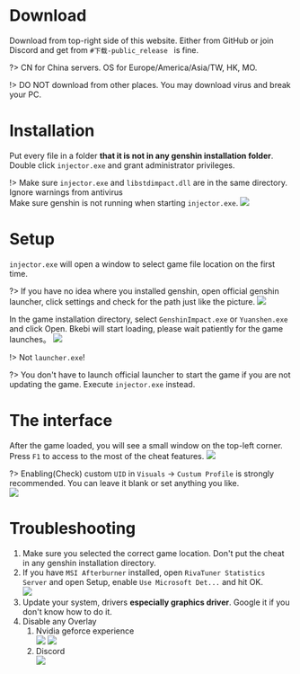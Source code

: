 <!-- Get_started.md -->

# Download
Download from top-right side of this website. Either from GitHub or join Discord and get from `#下载-public_release ` is fine.

?> CN for China servers. OS for Europe/America/Asia/TW, HK, MO.

!> DO NOT download from other places. You may download virus and break your PC. 

# Installation
Put every file in a folder **that it is not in any genshin installation folder**. Double click `injector.exe` and grant administrator privileges.

!> Make sure `injector.exe` and `libstdimpact.dll` are in the same directory. Ignore warnings from antivirus <br>
Make sure genshin is not running when starting `injector.exe`.
![](https://i.imgur.com/sq4XCrY.png)

# Setup
`injector.exe` will open a window to select game file location on the first time.

?> If you have no idea where you installed genshin, open official genshin launcher, click settings and check for the path just like the picture.
![](https://i.imgur.com/7VbrbzE.png)

In the game installation directory, select `GenshinImpact.exe` or `Yuanshen.exe` and click Open. Bkebi will start loading, please wait patiently for the game launches。
![](https://i.imgur.com/qzcpcoS.png)

!> Not `launcher.exe`!

?> You don't have to launch official launcher to start the game if you are not updating the game. Execute `injector.exe` instead.

# The interface

After the game loaded, you will see a small window on the top-left corner. Press `F1` to access to the most of the cheat features.
![](https://i.imgur.com/bTG68QH.jpg)

?> Enabling(Check) custom `UID` in `Visuals` -> `Custum Profile` is strongly recommended. You can leave it blank or set anything you like. <br>
![](https://i.imgur.com/D2m8Q3S.png)

# Troubleshooting
1. Make sure you selected the correct game location. Don't put the cheat in any genshin installation directory.
2. If you have `MSI Afterburner` installed, open `RivaTuner Statistics Server` and open Setup, enable `Use Microsoft Det...` and hit OK. <br>
![](https://cdn.discordapp.com/attachments/986345462518915082/1034131428876767272/unknown.png)
1. Update your system, drivers **especially graphics driver**. Google it if you don't know how to do it.
2. Disable any Overlay
   1. Nvidia geforce experience <br>
![](https://i.imgur.com/2tFIywj.png)
![](https://i.imgur.com/gRu6HPZ.png)
   2. Discord <br>
![](https://i.imgur.com/69DwK9k.jpg)
